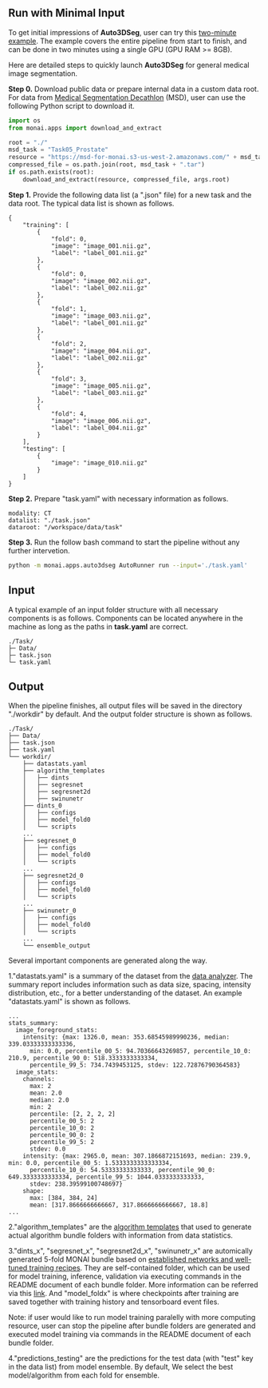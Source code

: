 ## Run with Minimal Input

To get initial impressions of **Auto3DSeg**, user can try this [two-minute example](../notebooks/auto3dseg_hello_world.ipynb). The example covers the entire pipeline from start to finish, and can be done in two minutes using a single GPU (GPU RAM >= 8GB).

Here are detailed steps to quickly launch **Auto3DSeg** for general medical image segmentation.

**Step 0.** Download public data or prepare internal data in a custom data root. For data from [Medical Segmentation Decathlon](http://medicaldecathlon.com/) (MSD), user can use the following Python script to download it.

```python
import os
from monai.apps import download_and_extract

root = "./"
msd_task = "Task05_Prostate"
resource = "https://msd-for-monai.s3-us-west-2.amazonaws.com/" + msd_task + ".tar"
compressed_file = os.path.join(root, msd_task + ".tar")
if os.path.exists(root):
    download_and_extract(resource, compressed_file, args.root)
```

**Step 1.** Provide the following data list (a ".json" file) for a new task and the data root. The typical data list is shown as follows.

```
{
    "training": [
        {
            "fold": 0,
            "image": "image_001.nii.gz",
            "label": "label_001.nii.gz"
        },
        {
            "fold": 0,
            "image": "image_002.nii.gz",
            "label": "label_002.nii.gz"
        },
        {
            "fold": 1,
            "image": "image_003.nii.gz",
            "label": "label_001.nii.gz"
        },
        {
            "fold": 2,
            "image": "image_004.nii.gz",
            "label": "label_002.nii.gz"
        },
        {
            "fold": 3,
            "image": "image_005.nii.gz",
            "label": "label_003.nii.gz"
        },
        {
            "fold": 4,
            "image": "image_006.nii.gz",
            "label": "label_004.nii.gz"
        }
    ],
    "testing": [
        {
            "image": "image_010.nii.gz"
        }
    ]
}
```

**Step 2.** Prepare "task.yaml" with necessary information as follows.

```
modality: CT
datalist: "./task.json"
dataroot: "/workspace/data/task"
```

**Step 3.** Run the follow bash command to start the pipeline without any further intervetion.

```bash
python -m monai.apps.auto3dseg AutoRunner run --input='./task.yaml'
```

## Input

A typical example of an input folder structure with all necessary components is as follows. Components can be located anywhere in the machine as long as the paths in **task.yaml** are correct.

```
./Task/
├─ Data/
├─ task.json
└─ task.yaml
```

## Output

When the pipeline finishes, all output files will be saved in the directory "./workdir" by default. And the output folder structure is shown as follows.

```
./Task/
├── Data/
├── task.json
├── task.yaml
└── workdir/
    ├── datastats.yaml
    ├── algorithm_templates
    │   ├── dints
    │   ├── segresnet
    │   ├── segresnet2d
    │   ├── swinunetr
    ├── dints_0
    │   ├── configs
    │   ├── model_fold0
    │   └── scripts
	...
    ├── segresnet_0
    │   ├── configs
    │   ├── model_fold0
    │   └── scripts
	...
    ├── segresnet2d_0
    │   ├── configs
    │   ├── model_fold0
    │   └── scripts
	...
    ├── swinunetr_0
    │   ├── configs
    │   ├── model_fold0
    │   └── scripts
    ...
    └── ensemble_output
```

Several important components are generated along the way.

1."datastats.yaml" is a summary of the dataset from the [data analyzer](../docs/data_analyzer.md). The summary report includes information such as data size, spacing, intensity distribution, etc., for a better understanding of the dataset. An example "datastats.yaml" is shown as follows.

```
...
stats_summary:
  image_foreground_stats:
    intensity: {max: 1326.0, mean: 353.68545989990236, median: 339.03333333333336,
      min: 0.0, percentile_00_5: 94.70366643269857, percentile_10_0: 210.9, percentile_90_0: 518.3333333333334,
      percentile_99_5: 734.7439453125, stdev: 122.72876790364583}
  image_stats:
    channels:
      max: 2
      mean: 2.0
      median: 2.0
      min: 2
      percentile: [2, 2, 2, 2]
      percentile_00_5: 2
      percentile_10_0: 2
      percentile_90_0: 2
      percentile_99_5: 2
      stdev: 0.0
    intensity: {max: 2965.0, mean: 307.1866872151693, median: 239.9, min: 0.0, percentile_00_5: 1.5333333333333334,
      percentile_10_0: 54.53333333333333, percentile_90_0: 649.3333333333334, percentile_99_5: 1044.0333333333333,
      stdev: 238.39599100748697}
    shape:
      max: [384, 384, 24]
      mean: [317.8666666666667, 317.8666666666667, 18.8]
...
```

2."algorithm_templates" are the [algorithm templates](../docs/algorithm_generation.md#algorithm-templates) that used to generate actual algorithm bundle folders with information from data statistics.

3."dints_x", "segresnet_x", "segresnet2d_x", "swinunetr_x" are automically generated 5-fold MONAI bundle based on [established networks and well-tuned training recipes](../docs/algorithm_generation.md#algorithms). They are self-contained folder, which can be used for model training, inference, validation via executing commands in the README document of each bundle folder. More information can be referred via this [link](https://docs.monai.io/en/latest/mb_specification.html). And "model_foldx" is where checkpoints after training are saved together with training history and tensorboard event files.

Note: if user would like to run model training paralelly with more computing resource, user can stop the pipeline after bundle folders are generated and executed model training via commands in the README document of each bundle folder.

4."predictions_testing" are the predictions for the test data (with "test" key in the data list) from model ensemble. By default, We select the best model/algorithm from each fold for ensemble.
